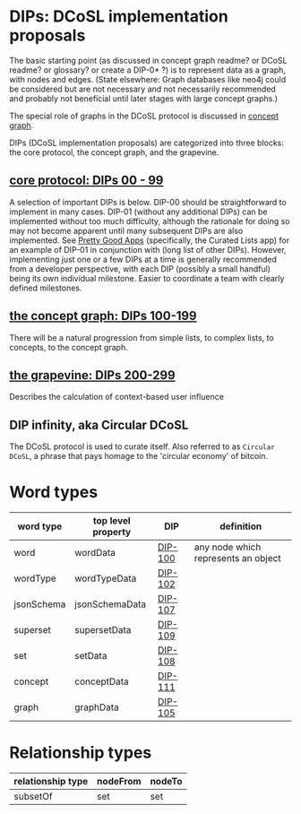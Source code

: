 # DIPs: DCoSL implementation proposals

The basic starting point (as discussed in concept graph readme? or DCoSL readme? or glossary? or create a DIP-0* ?) is to represent data as a graph, with nodes and edges. (State elsewhere: Graph databases like neo4j could be considered but are not necessary and not necessarily recommended and probably not beneficial until later stages with large concept graphs.)

The special role of graphs in the DCoSL protocol is discussed in [concept graph](dips/conceptGraph/README.md).

DIPs (DCoSL implementation proposals) are categorized into three blocks: the core protocol, the concept graph, and the grapevine.

## [core protocol: DIPs 00 - 99](coreProtocol)

A selection of important DIPs is below. DIP-00 should be straightforward to implement in many cases. DIP-01 (without any additional DIPs) can be implemented without too much difficulty, although the rationale for doing so may not become apparent until many subsequent DIPs are also implemented. See [Pretty Good Apps](https://github.com/wds4/pretty-good) (specifically, the Curated Lists app) for an example of DIP-01 in conjunction with (long list of other DIPs). However, implementing just one or a few DIPs at a time is generally recommended from a developer perspective, with each DIP (possibly a small handful) being its own individual milestone. Easier to coordinate a team with clearly defined milestones.

## [the concept graph: DIPs 100-199](conceptGraph)

There will be a natural progression from simple lists, to complex lists, to concepts, to the concept graph.

## [the grapevine: DIPs 200-299](grapevine)

Describes the calculation of context-based user influence

## DIP infinity, aka Circular DCoSL

The DCoSL protocol is used to curate itself. Also referred to as `Circular DCoSL`, a phrase that pays homage to the 'circular economy' of bitcoin.

# Word types

| word type | top level property | DIP | definition |
| ----- | ----- | ----- | ----- |
| word | wordData | [DIP-100](dips/conceptGraph/100.md) | any node which represents an object |
| wordType | wordTypeData | [DIP-102](dips/conceptGraph/102.md) | |
| jsonSchema | jsonSchemaData | [DIP-107](dips/conceptGraph/107.md) | |
| superset | supersetData | [DIP-109](dips/conceptGraph/109.md) | |
| set | setData | [DIP-108](dips/conceptGraph/108.md) | |
| concept | conceptData | [DIP-111](dips/conceptGraph/111.md) | |
| graph | graphData | [DIP-105](dips/conceptGraph/105.md) | |

# Relationship types

| relationship type | nodeFrom | nodeTo |
| ----- | ----- | ----- |
| subsetOf | set | set |

